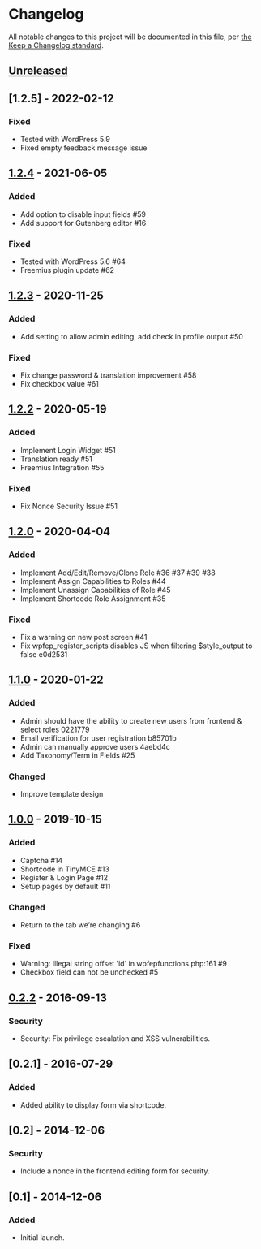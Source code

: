 # Changelog

All notable changes to this project will be documented in this file, per [the Keep a Changelog standard](http://keepachangelog.com/).

## [Unreleased]

## [1.2.5] - 2022-02-12

### Fixed
- Tested with WordPress 5.9
- Fixed empty feedback message issue

## [1.2.4] - 2021-06-05
### Added
- Add option to disable input fields #59
- Add support for Gutenberg editor #16

### Fixed
- Tested with WordPress 5.6 #64
- Freemius plugin update #62

## [1.2.3] - 2020-11-25
### Added
- Add setting to allow admin editing, add check in profile output #50

### Fixed
- Fix change password & translation improvement #58
- Fix checkbox value #61

## [1.2.2] - 2020-05-19
### Added
- Implement Login Widget #51
- Translation ready #51
- Freemius Integration #55

### Fixed
- Fix Nonce Security Issue #51

## [1.2.0] - 2020-04-04
### Added
- Implement Add/Edit/Remove/Clone Role #36 #37 #39 #38 
- Implement Assign Capabilities to Roles #44 
- Implement Unassign Capabilities of Role #45 
- Implement Shortcode Role Assignment #35

### Fixed
- Fix a warning on new post screen #41
- Fix wpfep_register_scripts disables JS when filtering $style_output to false e0d2531

## [1.1.0] - 2020-01-22
### Added
- Admin should have the ability to create new users from frontend & select roles 0221779
- Email verification for user registration b85701b
- Admin can manually approve users 4aebd4c
- Add Taxonomy/Term in Fields #25

### Changed
- Improve template design

## [1.0.0] - 2019-10-15
### Added
- Captcha #14
- Shortcode in TinyMCE #13
- Register & Login Page #12
- Setup pages by default #11

### Changed
- Return to the tab we’re changing #6

### Fixed
- Warning: Illegal string offset 'id' in wpfepfunctions.php:161 #9
- Checkbox field can not be unchecked #5

## [0.2.2] - 2016-09-13
### Security
- Security: Fix privilege escalation and XSS vulnerabilities.

## [0.2.1] - 2016-07-29
### Added
- Added ability to display form via shortcode.

## [0.2] - 2014-12-06
### Security
- Include a nonce in the frontend editing form for security.

## [0.1] - 2014-12-06
### Added
- Initial launch.

[Unreleased]: https://github.com/glowlogix/wp-frontend-profile/compare/1.2.4...HEAD
[1.2.4]: https://github.com/glowlogix/wp-frontend-profile/compare/1.2.3...1.2.4
[1.2.3]: https://github.com/glowlogix/wp-frontend-profile/compare/1.2.2...1.2.3
[1.2.2]: https://github.com/glowlogix/wp-frontend-profile/compare/1.2.0...1.2.2
[1.2.0]: https://github.com/glowlogix/wp-frontend-profile/compare/1.1.0...1.2.0
[1.1.0]: https://github.com/glowlogix/wp-frontend-profile/compare/v1.0.0...1.1.0
[1.0.0]: https://github.com/glowlogix/wp-frontend-profile/compare/0.2.2...v1.0.0
[0.2.2]: https://github.com/glowlogix/wp-frontend-profile/compare/v0.1...0.2.2
[0.0.1]: https://github.com/glowlogix/wp-frontend-profile/releases/tag/v0.1
